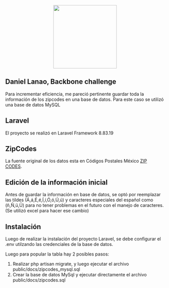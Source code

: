 <p align="center"><a href="https://daniellanao.com" target="_blank"><img src="https://daniellanao.com/img/daniel_isotipo.png" width="200"></a></p>



## Daniel Lanao, Backbone challenge

Para incrementar eficiencia, me pareció pertinente guardar toda la información de los zipcodes en una base de datos.
Para este caso se utilizó una base de datos MySQL

## Laravel

El proyecto se realizó en Laravel Framework 8.83.19


## ZipCodes

La fuente original de los datos esta en  Códigos Postales México [ZIP CODES](https://www.correosdemexico.gob.mx/SSLServicios/ConsultaCP/CodigoPostal_Exportar.aspx).

## Edición de la información inicial

Antes de guardar la información en base de datos, se optó por reemplazar las tildes (Á,á,É,é,Í,í,Ó,ó,Ú,ú) y caracteres especiales del español como (ñ,Ñ,ü,Ü) para no tener problemas en el futuro con el manejo de caracteres. (Se utilizó excel para hacer ese cambio)

## Instalación

Luego de realizar la instalación del proyecto Laravel, se debe configurar el .env utilzando las credenciales de la base de datos.

Luego para popular la tabla hay 2 posibles pasos:
1. Realizar php artisan migrate, y luego ejecutar el archivo public/docs/zipcodes_mysql.sql
2. Crear la base de datos MySql y ejecutar directamente el archivo public/docs/zipcodes.sql
